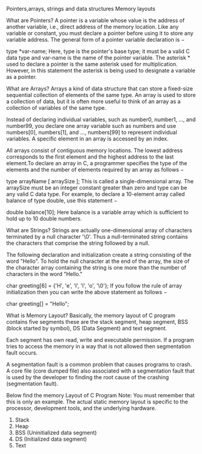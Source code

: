 Pointers,arrays, strings and data structures
Memory layouts

What are Pointers?
A pointer is a variable whose value is the address of another variable, i.e., direct address of the memory location. Like any variable or constant, you must declare a pointer before using it to store any variable address. The general form of a pointer variable declaration is −

type *var-name;
Here, type is the pointer's base type; it must be a valid C data type and var-name is the name of the pointer variable. The asterisk * used to declare a pointer is the same asterisk used for multiplication. However, in this statement the asterisk is being used to designate a variable as a pointer.


What are Arrays?
Arrays a kind of data structure that can store a fixed-size sequential collection of elements of the same type. An array is used to store a collection of data, but it is often more useful to think of an array as a collection of variables of the same type.

Instead of declaring individual variables, such as number0, number1, ..., and number99, you declare one array variable such as numbers and use numbers[0], numbers[1], and ..., numbers[99] to represent individual variables. A specific element in an array is accessed by an index.

All arrays consist of contiguous memory locations. The lowest address corresponds to the first element and the highest address to the last element.To declare an array in C, a programmer specifies the type of the elements and the number of elements required by an array as follows −

type arrayName [ arraySize ];
This is called a single-dimensional array. The arraySize must be an integer constant greater than zero and type can be any valid C data type. For example, to declare a 10-element array called balance of type double, use this statement −

double balance[10];
Here balance is a variable array which is sufficient to hold up to 10 double numbers.

What are Strings?
Strings are actually one-dimensional array of characters terminated by a null character '\0'. Thus a null-terminated string contains the characters that comprise the string followed by a null.

The following declaration and initialization create a string consisting of the word "Hello". To hold the null character at the end of the array, the size of the character array containing the string is one more than the number of characters in the word "Hello."

char greeting[6] = {'H', 'e', 'l', 'l', 'o', '\0'};
If you follow the rule of array initialization then you can write the above statement as follows −

char greeting[] = "Hello";

What is Memory Layout?
Basically, the memory layout of C program contains five segments these are the stack segment, heap segment, BSS (block started by symbol), DS (Data Segment) and text segment.

Each segment has own read, write and executable permission. If a program tries to access the memory in a way that is not allowed then segmentation fault occurs.

A segmentation fault is a common problem that causes programs to crash. A core file (core dumped file) also associated with a segmentation fault that is used by the developer to finding the root cause of the crashing (segmentation fault).

Below find the memory Layout of C Program
Note:  You must remember that this is only an example. The actual static memory layout is specific to the processor, development tools, and the underlying hardware.

1. Stack
2. Heap
3. BSS (Uninitialized data segment)
4. DS (Initialized data segment)
5. Text
